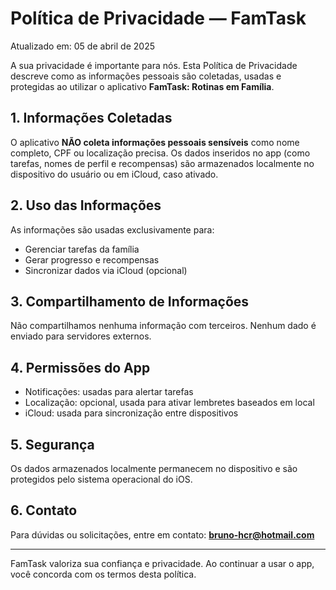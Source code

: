 # Política de Privacidade — FamTask

Atualizado em: 05 de abril de 2025

A sua privacidade é importante para nós. Esta Política de Privacidade descreve como as informações pessoais são coletadas, usadas e protegidas ao utilizar o aplicativo **FamTask: Rotinas em Família**.

## 1. Informações Coletadas
O aplicativo **NÃO coleta informações pessoais sensíveis** como nome completo, CPF ou localização precisa. Os dados inseridos no app (como tarefas, nomes de perfil e recompensas) são armazenados localmente no dispositivo do usuário ou em iCloud, caso ativado.

## 2. Uso das Informações
As informações são usadas exclusivamente para:
- Gerenciar tarefas da família
- Gerar progresso e recompensas
- Sincronizar dados via iCloud (opcional)

## 3. Compartilhamento de Informações
Não compartilhamos nenhuma informação com terceiros. Nenhum dado é enviado para servidores externos.

## 4. Permissões do App
- Notificações: usadas para alertar tarefas
- Localização: opcional, usada para ativar lembretes baseados em local
- iCloud: usada para sincronização entre dispositivos

## 5. Segurança
Os dados armazenados localmente permanecem no dispositivo e são protegidos pelo sistema operacional do iOS.

## 6. Contato
Para dúvidas ou solicitações, entre em contato: **bruno-hcr@hotmail.com**

---

FamTask valoriza sua confiança e privacidade. Ao continuar a usar o app, você concorda com os termos desta política.